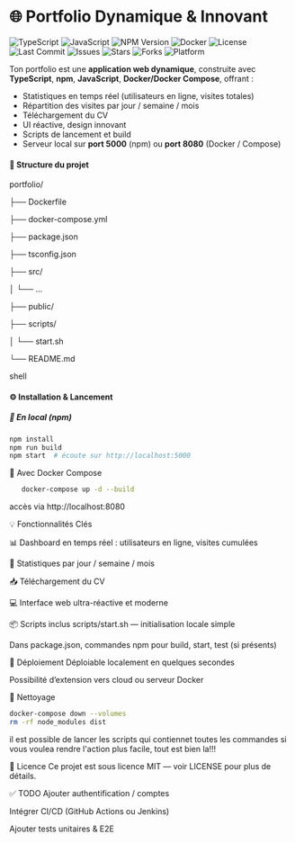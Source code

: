 # 🌐 Portfolio Dynamique & Innovant

![TypeScript](https://img.shields.io/badge/TypeScript-4.9-blue?logo=typescript)
![JavaScript](https://img.shields.io/badge/JavaScript-ES6-yellow?logo=javascript)
![NPM Version](https://img.shields.io/badge/npm-v$(npm%20view%20hichemlamine28-portfolio%20version)-red?logo=npm)
![Docker](https://img.shields.io/badge/docker-compose-blue?logo=docker)
![License](https://img.shields.io/github/license/hichemlamine28/portfolio)
![Last Commit](https://img.shields.io/github/last-commit/hichemlamine28/portfolio)
![Issues](https://img.shields.io/github/issues/hichemlamine28/portfolio)
![Stars](https://img.shields.io/github/stars/hichemlamine28/portfolio)
![Forks](https://img.shields.io/github/forks/hichemlamine28/portfolio)
![Platform](https://img.shields.io/badge/platform-linux%20%7C%20windows-lightgrey)

Ton portfolio est une **application web dynamique**, construite avec **TypeScript**, **npm**, **JavaScript**, **Docker/Docker Compose**, offrant :

- Statistiques en temps réel (utilisateurs en ligne, visites totales)
- Répartition des visites par jour / semaine / mois
- Téléchargement du CV
- UI réactive, design innovant
- Scripts de lancement et build
- Serveur local sur **port 5000** (npm) ou **port 8080** (Docker / Compose)

#### 📁 Structure du projet

portfolio/

├── Dockerfile

├── docker-compose.yml

├── package.json

├── tsconfig.json

├── src/

│ └── ...

├── public/

├── scripts/

│ └── start.sh

└── README.md


shell

#### ⚙️ Installation & Lancement

##### 📌 En local (npm)

```bash
npm install
npm run build
npm start  # écoute sur http://localhost:5000
```
🐋 Avec Docker Compose
```bash
   docker-compose up -d --build
```
  accès via http://localhost:8080

💡 Fonctionnalités Clés

📊 Dashboard en temps réel : utilisateurs en ligne, visites cumulées

📆 Statistiques par jour / semaine / mois

📥 Téléchargement du CV

💻 Interface web ultra-réactive et moderne

📦 Scripts inclus
scripts/start.sh — initialisation locale simple

Dans package.json, commandes npm pour build, start, test (si présents)

🚀 Déploiement
Déploiable localement en quelques secondes

Possibilité d’extension vers cloud ou serveur Docker

🧼 Nettoyage
```bash
docker-compose down --volumes
rm -rf node_modules dist
```
il est possible de lancer les scripts qui contiennet toutes les commandes si vous voulea rendre l'action plus facile, tout est bien la!!!

📜 Licence
Ce projet est sous licence MIT — voir LICENSE pour plus de détails.

✅ TODO
 Ajouter authentification / comptes

 Intégrer CI/CD (GitHub Actions ou Jenkins)

 Ajouter tests unitaires & E2E

